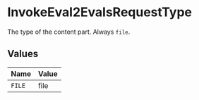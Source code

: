 # InvokeEval2EvalsRequestType

The type of the content part. Always `file`.


## Values

| Name   | Value  |
| ------ | ------ |
| `FILE` | file   |